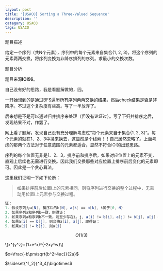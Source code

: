 ```yaml
---
layout: post
title: '[USACO] Sorting a Three-Valued Sequence'
description: ''
category: USACO
tags: USACO
---
```




题目描述

给定一个序列（共N个元素），序列中的每个元素来自集合{1, 2, 3}。将这个序列的元素两两交换，将序列变换为非降序排列的序列。求最小的交换次数。

题目分析

题目来源**IOI96**。

自己没有好的思路，我是看题解做的，囧。

一开始想到的是通过BFS遍历所有序列两两交换的结果，然后check结果是否是非降序。不过这个复杂度有些高。写了一半放弃了。

后来想是不是可以通过归并排序来处理（但没有论证过）。写了下归并排序之后，发现结果不对，作罢了。

网上看了题解，发现自己没有充分理解考虑过“每个元素来自于集合{1, 2, 3}”。每个元素的就在1、2、3中换来换去，这显然是个线索！！自己居然忽略了。上面考虑的那两个方法对于任意范围的元素都适合，显然不符合IOI的出题思路。

序列的每个位置无非是1、2、3，排序前和排序后，如果对应位置上的元素不变，直观上后续也无需进行交换。因此我们交换那些对应位置上排序前后变化的元素即可。因此是一个贪心算法。

这里我们证明一下如下论断：

> 如果排序前后位置i上的元素相同，则将序列进行交换的整个过程中，无需动用位置i上元素参与交换过程。

```mathematica
证：
1. 假设序列为a[N], 排序后的b[N], a[k] == b[k], k属于[0, N)
2. 如果序列a和序列b一致，则得证；
3. 如果序列a和序列b不一致，则至少存在i、j, a[i] != b[i], a[j] != b[j], a[j] == b[i] , (i != j, i,j属于[0, N))
4. 如果a[i] == b[j], 则交换a[i], a[j]，即得证；
5. 如果a[i] != b[j], 则a[i]
```



$$
O(1/3)
$$

\\(x^{y^z}=(1+e^x)^{-2xy^w}\\)

$x=\frac{-b\pm\sqrt{b^2-4ac}}{2a}$

$\sideset{^1_2}{^3_4}\bigotimes$
